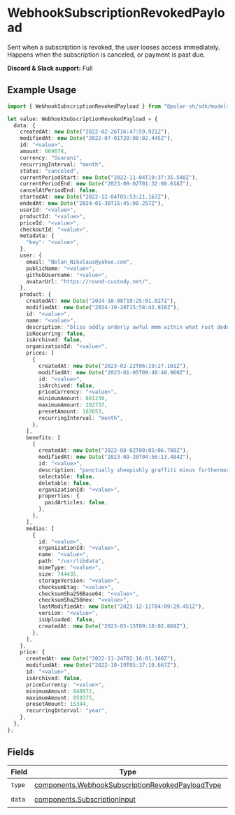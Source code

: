 # WebhookSubscriptionRevokedPayload

Sent when a subscription is revoked, the user looses access immediately.
Happens when the subscription is canceled, or payment is past due.

**Discord & Slack support:** Full

## Example Usage

```typescript
import { WebhookSubscriptionRevokedPayload } from "@polar-sh/sdk/models/components";

let value: WebhookSubscriptionRevokedPayload = {
  data: {
    createdAt: new Date("2022-02-26T16:47:59.921Z"),
    modifiedAt: new Date("2022-07-01T20:08:02.445Z"),
    id: "<value>",
    amount: 669678,
    currency: "Guarani",
    recurringInterval: "month",
    status: "canceled",
    currentPeriodStart: new Date("2022-11-04T19:37:35.548Z"),
    currentPeriodEnd: new Date("2023-09-02T01:32:00.618Z"),
    cancelAtPeriodEnd: false,
    startedAt: new Date("2022-12-04T05:53:21.167Z"),
    endedAt: new Date("2024-01-30T15:45:00.257Z"),
    userId: "<value>",
    productId: "<value>",
    priceId: "<value>",
    checkoutId: "<value>",
    metadata: {
      "key": "<value>",
    },
    user: {
      email: "Nolan_Nikolaus@yahoo.com",
      publicName: "<value>",
      githubUsername: "<value>",
      avatarUrl: "https://round-custody.net/",
    },
    product: {
      createdAt: new Date("2024-10-08T19:25:01.027Z"),
      modifiedAt: new Date("2024-10-28T15:58:42.928Z"),
      id: "<value>",
      name: "<value>",
      description: "bliss oddly orderly awful mmm within what rust deduction",
      isRecurring: false,
      isArchived: false,
      organizationId: "<value>",
      prices: [
        {
          createdAt: new Date("2023-02-22T06:19:27.101Z"),
          modifiedAt: new Date("2023-01-05T09:40:40.960Z"),
          id: "<value>",
          isArchived: false,
          priceCurrency: "<value>",
          minimumAmount: 881238,
          maximumAmount: 202737,
          presetAmount: 163653,
          recurringInterval: "month",
        },
      ],
      benefits: [
        {
          createdAt: new Date("2022-08-02T00:05:06.700Z"),
          modifiedAt: new Date("2023-09-20T04:56:13.484Z"),
          id: "<value>",
          description: "punctually sheepishly graffiti minus furthermore",
          selectable: false,
          deletable: false,
          organizationId: "<value>",
          properties: {
            paidArticles: false,
          },
        },
      ],
      medias: [
        {
          id: "<value>",
          organizationId: "<value>",
          name: "<value>",
          path: "/usr/libdata",
          mimeType: "<value>",
          size: 744435,
          storageVersion: "<value>",
          checksumEtag: "<value>",
          checksumSha256Base64: "<value>",
          checksumSha256Hex: "<value>",
          lastModifiedAt: new Date("2023-12-11T04:09:29.451Z"),
          version: "<value>",
          isUploaded: false,
          createdAt: new Date("2023-05-15T09:10:02.869Z"),
        },
      ],
    },
    price: {
      createdAt: new Date("2022-11-24T02:16:01.160Z"),
      modifiedAt: new Date("2022-10-19T05:37:10.667Z"),
      id: "<value>",
      isArchived: false,
      priceCurrency: "<value>",
      minimumAmount: 848972,
      maximumAmount: 859375,
      presetAmount: 15344,
      recurringInterval: "year",
    },
  },
};
```

## Fields

| Field                                                                                                                | Type                                                                                                                 | Required                                                                                                             | Description                                                                                                          |
| -------------------------------------------------------------------------------------------------------------------- | -------------------------------------------------------------------------------------------------------------------- | -------------------------------------------------------------------------------------------------------------------- | -------------------------------------------------------------------------------------------------------------------- |
| `type`                                                                                                               | [components.WebhookSubscriptionRevokedPayloadType](../../models/components/webhooksubscriptionrevokedpayloadtype.md) | :heavy_check_mark:                                                                                                   | N/A                                                                                                                  |
| `data`                                                                                                               | [components.SubscriptionInput](../../models/components/subscriptioninput.md)                                         | :heavy_check_mark:                                                                                                   | N/A                                                                                                                  |